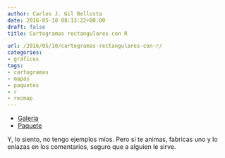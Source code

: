 ```yaml
---
author: Carlos J. Gil Bellosta
date: 2016-05-10 08:13:22+00:00
draft: false
title: Cartogramas rectangulares con R

url: /2016/05/10/cartogramas-rectangulares-con-r/
categories:
- gráficos
tags:
- cartogramas
- mapas
- paquetes
- r
- recmap
---
```


* [Galería](http://cartodraw.science/recmap/gallery/)
* [Paquete](https://cran.r-project.org/web/packages/recmap/index.html)

Y, lo siento, no tengo ejemplos míos. Pero si te animas, fabricas uno y lo enlazas en los comentarios, seguro que a alguien le sirve.



